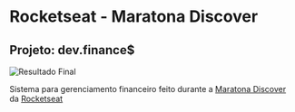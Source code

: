 # Rocketseat - Maratona Discover

## Projeto: dev.finance$

![Resultado Final](https://i.gyazo.com/99471799a4f76811c4c12b34f09ad128.png)

Sistema para gerenciamento financeiro feito durante a [Maratona Discover](https://maratonadiscover.rocketseat.com.br/maratona/aula-01) da [Rocketseat](https://www.rocketseat.com.br/)
